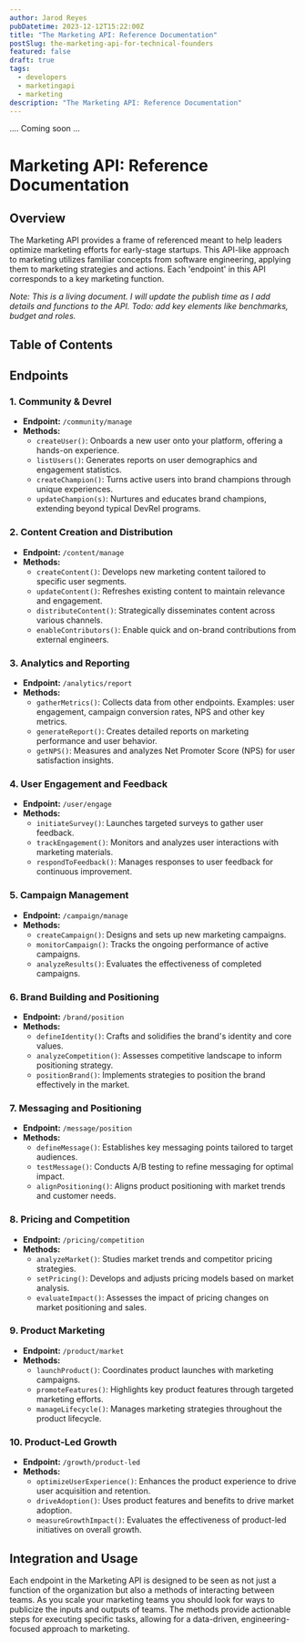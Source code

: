 ```yaml
---
author: Jarod Reyes
pubDatetime: 2023-12-12T15:22:00Z
title: "The Marketing API: Reference Documentation"
postSlug: the-marketing-api-for-technical-founders
featured: false
draft: true
tags:
  - developers
  - marketingapi
  - marketing
description: "The Marketing API: Reference Documentation"
---
```


.... Coming soon ...

# Marketing API: Reference Documentation

## Overview

The Marketing API provides a frame of referenced meant to help leaders optimize marketing efforts for early-stage startups. This API-like approach to marketing utilizes familiar concepts from software engineering, applying them to marketing strategies and actions. Each 'endpoint' in this API corresponds to a key marketing function.

_Note: This is a living document. I will update the publish time as I add details and functions to the API. Todo: add key elements like benchmarks, budget and roles._

## Table of Contents

## Endpoints

### 1. Community & Devrel

- **Endpoint:** `/community/manage`
- **Methods:**
  - `createUser()`: Onboards a new user onto your platform, offering a hands-on experience.
  - `listUsers()`: Generates reports on user demographics and engagement statistics.
  - `createChampion()`: Turns active users into brand champions through unique experiences.
  - `updateChampion(s)`: Nurtures and educates brand champions, extending beyond typical DevRel programs.

### 2. Content Creation and Distribution

- **Endpoint:** `/content/manage`
- **Methods:**
  - `createContent()`: Develops new marketing content tailored to specific user segments.
  - `updateContent()`: Refreshes existing content to maintain relevance and engagement.
  - `distributeContent()`: Strategically disseminates content across various channels.
  - `enableContributors()`: Enable quick and on-brand contributions from external engineers.

### 3. Analytics and Reporting

- **Endpoint:** `/analytics/report`
- **Methods:**
  - `gatherMetrics()`: Collects data from other endpoints. Examples: user engagement, campaign conversion rates, NPS and other key metrics.
  - `generateReport()`: Creates detailed reports on marketing performance and user behavior.
  - `getNPS()`: Measures and analyzes Net Promoter Score (NPS) for user satisfaction insights.

### 4. User Engagement and Feedback

- **Endpoint:** `/user/engage`
- **Methods:**
  - `initiateSurvey()`: Launches targeted surveys to gather user feedback.
  - `trackEngagement()`: Monitors and analyzes user interactions with marketing materials.
  - `respondToFeedback()`: Manages responses to user feedback for continuous improvement.

### 5. Campaign Management

- **Endpoint:** `/campaign/manage`
- **Methods:**
  - `createCampaign()`: Designs and sets up new marketing campaigns.
  - `monitorCampaign()`: Tracks the ongoing performance of active campaigns.
  - `analyzeResults()`: Evaluates the effectiveness of completed campaigns.

### 6. Brand Building and Positioning

- **Endpoint:** `/brand/position`
- **Methods:**
  - `defineIdentity()`: Crafts and solidifies the brand's identity and core values.
  - `analyzeCompetition()`: Assesses competitive landscape to inform positioning strategy.
  - `positionBrand()`: Implements strategies to position the brand effectively in the market.

### 7. Messaging and Positioning

- **Endpoint:** `/message/position`
- **Methods:**
  - `defineMessage()`: Establishes key messaging points tailored to target audiences.
  - `testMessage()`: Conducts A/B testing to refine messaging for optimal impact.
  - `alignPositioning()`: Aligns product positioning with market trends and customer needs.

### 8. Pricing and Competition

- **Endpoint:** `/pricing/competition`
- **Methods:**
  - `analyzeMarket()`: Studies market trends and competitor pricing strategies.
  - `setPricing()`: Develops and adjusts pricing models based on market analysis.
  - `evaluateImpact()`: Assesses the impact of pricing changes on market positioning and sales.

### 9. Product Marketing

- **Endpoint:** `/product/market`
- **Methods:**
  - `launchProduct()`: Coordinates product launches with marketing campaigns.
  - `promoteFeatures()`: Highlights key product features through targeted marketing efforts.
  - `manageLifecycle()`: Manages marketing strategies throughout the product lifecycle.

### 10. Product-Led Growth

- **Endpoint:** `/growth/product-led`
- **Methods:**
  - `optimizeUserExperience()`: Enhances the product experience to drive user acquisition and retention.
  - `driveAdoption()`: Uses product features and benefits to drive market adoption.
  - `measureGrowthImpact()`: Evaluates the effectiveness of product-led initiatives on overall growth.

## Integration and Usage

Each endpoint in the Marketing API is designed to be seen as not just a function of the organization but also a methods of interacting between teams. As you scale your marketing teams you should look for ways to publicize the inputs and outputs of teams. The methods provide actionable steps for executing specific tasks, allowing for a data-driven, engineering-focused approach to marketing.
